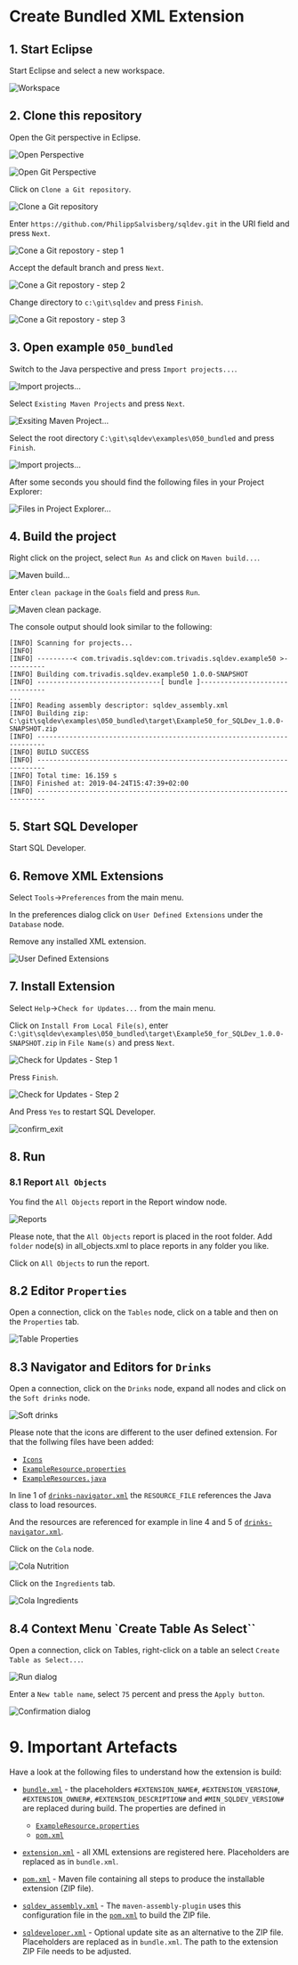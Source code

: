 # Create Bundled XML Extension

## 1. Start Eclipse

Start Eclipse and select a new workspace.

![Workspace](./images/eclipse_workspace.png)

## 2. Clone this repository

Open the Git perspective in Eclipse.

![Open Perspective](./images/open_perspective.png)

![Open Git Perspective](./images/open_git_perspective.png)

Click on `Clone a Git repository`.

![Clone a Git repository](./images/clone_a_git_repository.png)

Enter `https://github.com/PhilippSalvisberg/sqldev.git` in the URI field and press `Next`.

![Cone a Git repostory - step 1](./images/clone_git_repo_1.png)

Accept the default branch and press `Next`.

![Cone a Git repostory - step 2](./images/clone_git_repo_2.png)

Change directory to `c:\git\sqldev` and press `Finish`.

![Cone a Git repostory - step 3](./images/clone_git_repo_3.png)

## 3. Open example `050_bundled`

Switch to the Java perspective and press `Import projects...`.

![Import projects...](./images/import_projects.png)

Select `Existing Maven Projects` and press `Next`.

![Exsiting Maven Project...](./images/existing_maven_projects.png)

Select the root directory `C:\git\sqldev\examples\050_bundled` and press `Finish`.

![Import projects...](./images/import_maven_projects.png)

After some seconds you should find the following files in your Project Explorer:

![Files in Project Explorer...](./images/project_explorer_files.png)

## 4. Build the project

Right click on the project, select `Run As` and click on `Maven build...`.

![Maven build...](./images/maven_build.png)

Enter `clean package` in the `Goals` field and press `Run`.

![Maven clean package](./images/maven_clean_package.png).

The console output should look similar to the following:

```text
[INFO] Scanning for projects...
[INFO] 
[INFO] ---------< com.trivadis.sqldev:com.trivadis.sqldev.example50 >----------
[INFO] Building com.trivadis.sqldev.example50 1.0.0-SNAPSHOT
[INFO] -------------------------------[ bundle ]-------------------------------
...
[INFO] Reading assembly descriptor: sqldev_assembly.xml
[INFO] Building zip: C:\git\sqldev\examples\050_bundled\target\Example50_for_SQLDev_1.0.0-SNAPSHOT.zip
[INFO] ------------------------------------------------------------------------
[INFO] BUILD SUCCESS
[INFO] ------------------------------------------------------------------------
[INFO] Total time: 16.159 s
[INFO] Finished at: 2019-04-24T15:47:39+02:00
[INFO] ------------------------------------------------------------------------
```

## 5. Start SQL Developer

Start SQL Developer.

## 6. Remove XML Extensions

Select `Tools`->`Preferences` from the main menu.

In the preferences dialog click on `User Defined Extensions` under the `Database` node.

Remove any installed XML extension.

![User Defined Extensions](./images/user_defined_extensions.png)

## 7. Install Extension

Select `Help`->`Check for Updates...` from the main menu.

Click on `Install From Local File(s)`, enter `C:\git\sqldev\examples\050_bundled\target\Example50_for_SQLDev_1.0.0-SNAPSHOT.zip` in `File Name(s)` and press `Next`.

![Check for Updates - Step 1](./images/check_for_updates_1.png)

Press `Finish`.

![Check for Updates - Step 2](./images/check_for_updates_2.png)

And Press `Yes` to restart SQL Developer.

![confirm_exit](./images/confirm_exit.png)

## 8. Run

### 8.1 Report `All Objects`

You find the `All Objects` report in the Report window node.

![Reports](./images/reports.png)

Please note, that the `All Objects` report is placed in the root folder. Add `folder` node(s) in all_objects.xml to place reports in any folder you like.

Click on `All Objects` to run the report.

## 8.2 Editor `Properties`

Open a connection, click on the `Tables` node, click on a table and then on the `Properties` tab.

![Table Properties](./images/table_properties.png)

## 8.3 Navigator and Editors for `Drinks`

Open a connection, click on the `Drinks` node, expand all nodes and click on the `Soft drinks` node.

![Soft drinks](./images/soft-drinks.png)

Please note that the icons are different to the user defined extension. For that the follwing files have been added:

- [`Icons`](https://github.com/PhilippSalvisberg/sqldev/tree/master/examples/050_bundled/src/main/resources/com/trivadis/sqldev/example50/images)
- [`ExampleResource.properties`](https://github.com/PhilippSalvisberg/sqldev/blob/master/examples/050_bundled/src/main/resources/com/trivadis/sqldev/example50/ExampleResources.properties)
- [`ExampleResources.java`](https://github.com/PhilippSalvisberg/sqldev/blob/master/examples/050_bundled/src/main/java/com/trivadis/sqldev/example50/ExampleResources.java)

In line 1 of [`drinks-navigator.xml`](https://github.com/PhilippSalvisberg/sqldev/blob/6f87006d20d9260b6ea786b4b85878d84a540e6a/examples/050_bundled/src/main/resources/com/trivadis/sqldev/example50/navigator/drinks-navigator.xml#L1) the `RESOURCE_FILE` references the Java class to load resources.

And the resources are referenced for example in line 4 and 5 of [`drinks-navigator.xml`](https://github.com/PhilippSalvisberg/sqldev/blob/6f87006d20d9260b6ea786b4b85878d84a540e6a/examples/050_bundled/src/main/resources/com/trivadis/sqldev/example50/navigator/drinks-navigator.xml#L4-L5).

Click on the `Cola` node.

![Cola Nutrition](./images/cola_nutrition.png)

Click on the `Ingredients` tab.

![Cola Ingredients](./images/cola_ingredients.png)

## 8.4 Context Menu `Create Table As Select``

Open a connection, click on Tables, right-click on a table an select `Create Table as Select...`.

![Run dialog](./images/run_dialog.png)

Enter a `New table name`, select `75` percent and press the `Apply button`.

![Confirmation dialog](./images/confirmation_dialog.png)

# 9. Important Artefacts

Have a look at the following files to understand how the extension is build:

- [`bundle.xml`](https://github.com/PhilippSalvisberg/sqldev/blob/master/examples/050_bundled/bundle.xml) - the placeholders `#EXTENSION_NAME#`, `#EXTENSION_VERSION#`, `#EXTENSION_OWNER#`, `#EXTENSION_DESCRIPTION#` and `#MIN_SQLDEV_VERSION#` are replaced during build. The properties are defined in 
  - [`ExampleResource.properties`](https://github.com/PhilippSalvisberg/sqldev/blob/master/examples/050_bundled/src/main/resources/com/trivadis/sqldev/example50/ExampleResources.properties#L4-L7)
  - [`pom.xml`](https://github.com/PhilippSalvisberg/sqldev/blob/master/examples/050_bundled/pom.xml#L159)

- [`extension.xml`](https://github.com/PhilippSalvisberg/sqldev/blob/master/examples/050_bundled/extension.xml) - all XML extensions are registered here. Placeholders are replaced as in `bundle.xml`.

- [`pom.xml`](https://github.com/PhilippSalvisberg/sqldev/blob/master/examples/050_bundled/pom.xml) - Maven file containing all steps to produce the installable extension (ZIP file).

- [`sqldev_assembly.xml`](https://github.com/PhilippSalvisberg/sqldev/blob/master/examples/050_bundled/sqldev_assembly.xml) - The `maven-assembly-plugin` uses this configuration file in the [`pom.xml`](https://github.com/PhilippSalvisberg/sqldev/blob/master/examples/050_bundled/pom.xml#L227) to build the ZIP file.

- [`sqldeveloper.xml`](https://github.com/PhilippSalvisberg/sqldev/blob/master/examples/050_bundled/sqldeveloper.xml) - Optional update site as an alternative to the ZIP file. Placeholders are replaced as in `bundle.xml`. The path to the extension ZIP File needs to be adjusted.
